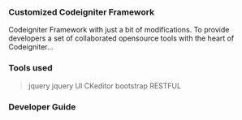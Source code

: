 ### Customized Codeigniter Framework

Codeigniter Framework with just a bit of modifications.
To provide developers a set of collaborated opensource tools
with the heart of Codeigniter...

###  Tools used
 
> jquery
> jquery UI
> CKeditor
> bootstrap
> RESTFUL




### Developer Guide

> 